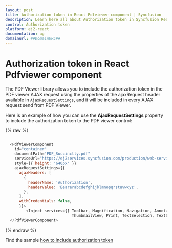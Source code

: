 ```yaml
---
layout: post
title: Authorization token in React Pdfviewer component | Syncfusion
description: Learn here all about Authorization token in Syncfusion React Pdfviewer component of Syncfusion Essential JS 2 and more.
control: Authorization token 
platform: ej2-react
documentation: ug
domainurl: ##DomainURL##
---
```


# Authorization token in React Pdfviewer component

The PDF Viewer library allows you to include the authorization token in the PDF viewer AJAX request using the properties of the ajaxRequest header available in `AjaxRequestSettings`, and it will be included in every AJAX request send from PDF Viewer.

Here is an example of how you can use the **AjaxRequestSettings** property to include the authorization token to the PDF viewer control:

{% raw %}

```javascript

  <PdfViewerComponent
    id="container"
    documentPath="PDF_Succinctly.pdf"
    serviceUrl="https://ej2services.syncfusion.com/production/web-services/api/pdfviewer"
    style={{ height: '640px' }}
    ajaxRequestSettings={{
      ajaxHeaders: [
        {
          headerName: 'Authorization',
          headerValue: 'Bearerabcdefghijklmnopqrstuvwxyz',
        },
      ],
      withCredentials: false,
      }}>
         <Inject services={[ Toolbar, Magnification, Navigation, Annotation, LinkAnnotation, BookmarkView,
                             ThumbnailView, Print, TextSelection, TextSearch, FormDesigner, FormFields ]} />
  </PdfViewerComponent>

```
{% endraw %}

Find the sample [how to include authorization token](https://stackblitz.com/edit/react-njmuk3?file=src%2Findex.js)
